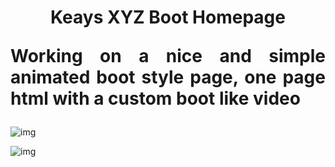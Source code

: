 <h1 align="center"> Keays XYZ Boot Homepage

<p align="justify">Working on a nice and simple animated boot style page, one page html with a custom boot like video
</p>
</h1>

![img]("https://github.com/berlintay/KeaysBootXYZ_WEB/blob/master/media/mod.gif")

![img]("https://github.com/user-attachments/assets/2e392fbe-d535-49ce-8f8d-a692786e36c3")
